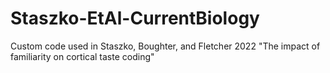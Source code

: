 # Staszko-EtAl-CurrentBiology
Custom code used in Staszko, Boughter, and Fletcher 2022 "The impact of familiarity on cortical taste coding"
